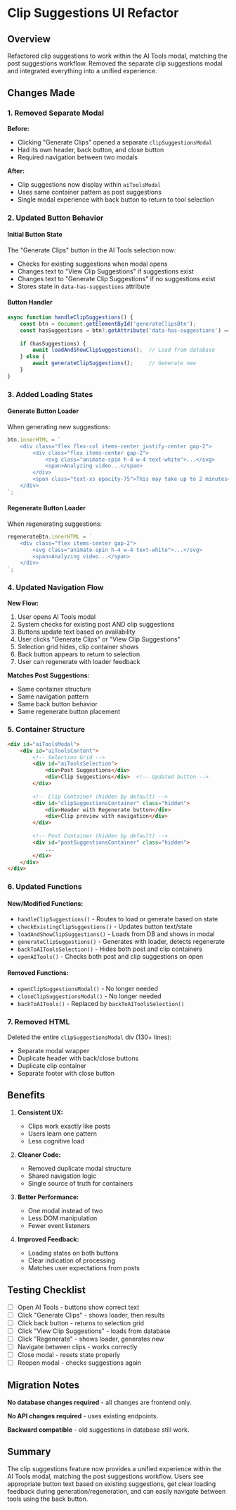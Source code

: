# Clip Suggestions UI Refactor

## Overview
Refactored clip suggestions to work within the AI Tools modal, matching the post suggestions workflow. Removed the separate clip suggestions modal and integrated everything into a unified experience.

## Changes Made

### 1. Removed Separate Modal
**Before:**
- Clicking "Generate Clips" opened a separate `clipSuggestionsModal`
- Had its own header, back button, and close button
- Required navigation between two modals

**After:**
- Clip suggestions now display within `aiToolsModal`
- Uses same container pattern as post suggestions
- Single modal experience with back button to return to tool selection

### 2. Updated Button Behavior

#### Initial Button State
The "Generate Clips" button in the AI Tools selection now:
- Checks for existing suggestions when modal opens
- Changes text to "View Clip Suggestions" if suggestions exist
- Changes text to "Generate Clip Suggestions" if no suggestions exist
- Stores state in `data-has-suggestions` attribute

#### Button Handler
```javascript
async function handleClipSuggestions() {
    const btn = document.getElementById('generateClipsBtn');
    const hasSuggestions = btn?.getAttribute('data-has-suggestions') === 'true';
    
    if (hasSuggestions) {
        await loadAndShowClipSuggestions();  // Load from database
    } else {
        await generateClipSuggestions();     // Generate new
    }
}
```

### 3. Added Loading States

#### Generate Button Loader
When generating new suggestions:
```javascript
btn.innerHTML = `
    <div class="flex flex-col items-center justify-center gap-2">
        <div class="flex items-center gap-2">
            <svg class="animate-spin h-4 w-4 text-white">...</svg>
            <span>Analyzing video...</span>
        </div>
        <span class="text-xs opacity-75">This may take up to 2 minutes</span>
    </div>
`;
```

#### Regenerate Button Loader
When regenerating suggestions:
```javascript
regenerateBtn.innerHTML = `
    <div class="flex items-center gap-2">
        <svg class="animate-spin h-4 w-4 text-white">...</svg>
        <span>Analyzing video...</span>
    </div>
`;
```

### 4. Updated Navigation Flow

**New Flow:**
1. User opens AI Tools modal
2. System checks for existing post AND clip suggestions
3. Buttons update text based on availability
4. User clicks "Generate Clips" or "View Clip Suggestions"
5. Selection grid hides, clip container shows
6. Back button appears to return to selection
7. User can regenerate with loader feedback

**Matches Post Suggestions:**
- Same container structure
- Same navigation pattern
- Same back button behavior
- Same regenerate button placement

### 5. Container Structure

```html
<div id="aiToolsModal">
    <div id="aiToolsContent">
        <!-- Selection Grid -->
        <div id="aiToolsSelection">
            <div>Post Suggestions</div>
            <div>Clip Suggestions</div>  <!-- Updated button -->
        </div>
        
        <!-- Clip Container (hidden by default) -->
        <div id="clipSuggestionsContainer" class="hidden">
            <div>Header with Regenerate button</div>
            <div>Clip preview with navigation</div>
        </div>
        
        <!-- Post Container (hidden by default) -->
        <div id="postSuggestionsContainer" class="hidden">
            ...
        </div>
    </div>
</div>
```

### 6. Updated Functions

#### New/Modified Functions:
- `handleClipSuggestions()` - Routes to load or generate based on state
- `checkExistingClipSuggestions()` - Updates button text/state
- `loadAndShowClipSuggestions()` - Loads from DB and shows in modal
- `generateClipSuggestions()` - Generates with loader, detects regenerate
- `backToAIToolsSelection()` - Hides both post and clip containers
- `openAITools()` - Checks both post and clip suggestions on open

#### Removed Functions:
- `openClipSuggestionsModal()` - No longer needed
- `closeClipSuggestionsModal()` - No longer needed
- `backToAITools()` - Replaced by `backToAIToolsSelection()`

### 7. Removed HTML

Deleted the entire `clipSuggestionsModal` div (130+ lines):
- Separate modal wrapper
- Duplicate header with back/close buttons
- Duplicate clip container
- Separate footer with close button

## Benefits

1. **Consistent UX:**
   - Clips work exactly like posts
   - Users learn one pattern
   - Less cognitive load

2. **Cleaner Code:**
   - Removed duplicate modal structure
   - Shared navigation logic
   - Single source of truth for containers

3. **Better Performance:**
   - One modal instead of two
   - Less DOM manipulation
   - Fewer event listeners

4. **Improved Feedback:**
   - Loading states on both buttons
   - Clear indication of processing
   - Matches user expectations from posts

## Testing Checklist

- [ ] Open AI Tools - buttons show correct text
- [ ] Click "Generate Clips" - shows loader, then results
- [ ] Click back button - returns to selection grid
- [ ] Click "View Clip Suggestions" - loads from database
- [ ] Click "Regenerate" - shows loader, generates new
- [ ] Navigate between clips - works correctly
- [ ] Close modal - resets state properly
- [ ] Reopen modal - checks suggestions again

## Migration Notes

**No database changes required** - all changes are frontend only.

**No API changes required** - uses existing endpoints.

**Backward compatible** - old suggestions in database still work.

## Summary

The clip suggestions feature now provides a unified experience within the AI Tools modal, matching the post suggestions workflow. Users see appropriate button text based on existing suggestions, get clear loading feedback during generation/regeneration, and can easily navigate between tools using the back button.
